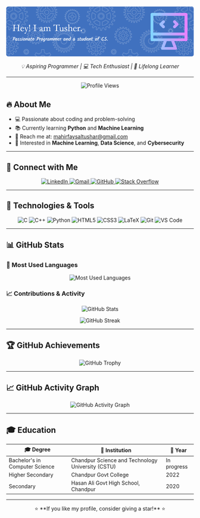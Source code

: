 ![Header](./github-header-image%20(2).png)

<p align="center">
  <em>💡 Aspiring Programmer | 💻 Tech Enthusiast | 🚀 Lifelong Learner</em>
</p>

---

<p align="center">
  <img src="https://komarev.com/ghpvc/?username=m-f-tushar&label=👀%20Profile%20views&color=ff69b4&style=for-the-badge" alt="Profile Views" />
</p>

## 🔥 About Me
- 💻 Passionate about coding and problem-solving  
- 📚 Currently learning **Python** and **Machine Learning**  
- 📧 Reach me at: [mahirfaysaltushar@gmail.com](mailto:mahirfaysaltushar@gmail.com)  
- 🧠 Interested in **Machine Learning**, **Data Science**, and **Cybersecurity**

---

## 💬 Connect with Me

<p align="center" >
  <a href="https://www.linkedin.com/in/mahir-faysal-tusher" target="_blank" rel="noopener noreferrer">
    <img src="https://cdn.jsdelivr.net/npm/simple-icons@v9/icons/linkedin.svg" alt="LinkedIn" width="50" height="50" />
  </a>
  <a href="mailto:mahirfaysaltushar@gmail.com" target="_blank" rel="noopener noreferrer">
    <img src="https://cdn.jsdelivr.net/npm/simple-icons@v9/icons/gmail.svg" alt="Gmail" width="50" height="50" />
  </a>
  <a href="https://github.com/m-f-tushar" target="_blank" rel="noopener noreferrer">
    <img src="https://cdn.jsdelivr.net/npm/simple-icons@v9/icons/github.svg" alt="GitHub" width="50" height="50" />
  </a>
  <a href="https://stackoverflow.com/users/YOUR-ID" target="_blank" rel="noopener noreferrer">
    <img src="https://cdn.jsdelivr.net/npm/simple-icons@v9/icons/stackoverflow.svg" alt="Stack Overflow" width="50" height="50" />
  </a>
</p>

---

## 🧰 Technologies & Tools

<p align="center" >
  <img src="https://cdn.jsdelivr.net/npm/simple-icons@v9/icons/c.svg" alt="C" width="50" height="50" />
  <img src="https://cdn.jsdelivr.net/npm/simple-icons@v9/icons/cplusplus.svg" alt="C++" width="50" height="50" />
  <img src="https://cdn.jsdelivr.net/npm/simple-icons@v9/icons/python.svg" alt="Python" width="50" height="50" />
  <img src="https://cdn.jsdelivr.net/npm/simple-icons@v9/icons/html5.svg" alt="HTML5" width="50" height="50" />
  <img src="https://cdn.jsdelivr.net/npm/simple-icons@v9/icons/css3.svg" alt="CSS3" width="50" height="50" />
  <img src="https://cdn.jsdelivr.net/npm/simple-icons@v9/icons/latex.svg" alt="LaTeX" width="50" height="50" />
  <img src="https://cdn.jsdelivr.net/npm/simple-icons@v9/icons/git.svg" alt="Git" width="50" height="50" />
  <img src="https://cdn.jsdelivr.net/npm/simple-icons@v9/icons/visualstudiocode.svg" alt="VS Code" width="50" height="50" />
</p>

---

## 📊 GitHub Stats

### 📌 Most Used Languages
<p align="center">
  <img src="https://github-readme-stats.vercel.app/api/top-langs/?username=m-f-tushar&layout=compact&theme=radical&border_radius=15" alt="Most Used Languages" />
</p>

### 📈 Contributions & Activity
<p align="center">
  <img src="https://github-readme-stats.vercel.app/api?username=m-f-tushar&show_icons=true&theme=radical&border_radius=15" alt="GitHub Stats" />
</p>
<p align="center">
  <img src="https://github-readme-streak-stats.herokuapp.com/?user=m-f-tushar&theme=radical&border_radius=15" alt="GitHub Streak" />
</p>

---

## 🏆 GitHub Achievements
<p align="center">
  <img src="https://github-profile-trophy.vercel.app/?username=m-f-tushar&theme=onedark&margin-w=20&border_radius=15" alt="GitHub Trophy" />
</p>

---

## 📈 GitHub Activity Graph
<p align="center">
  <img src="https://github-readme-activity-graph.vercel.app/graph?username=m-f-tushar&theme=github-dark&border_radius=15" alt="GitHub Activity Graph" />
</p>

---

## 🎓 Education

| 🎓 Degree                    | 🏫 Institution                                  | 📅 Year        |
|-----------------------------|--------------------------------------------------|----------------|
| Bachelor's in Computer Science | Chandpur Science and Technology University (CSTU) | In progress    |
| Higher Secondary             | Chandpur Govt College                           | 2022           |
| Secondary                    | Hasan Ali Govt High School, Chandpur            | 2020           |

---

<p align="center">
  ⭐ **If you like my profile, consider giving a star!** ⭐
</p>
